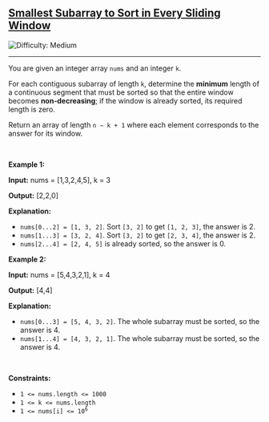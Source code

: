<h2><a href="https://leetcode.com/problems/smallest-subarray-to-sort-in-every-sliding-window">Smallest Subarray to Sort in Every Sliding Window</a></h2> <img src='https://img.shields.io/badge/Difficulty-Medium-orange' alt='Difficulty: Medium' /><hr><p>You are given an integer array <code>nums</code> and an integer <code>k</code>.</p>

<p>For each contiguous <span data-keyword="subarray">subarray</span> of length <code>k</code>, determine the <strong>minimum</strong> length of a continuous segment that must be sorted so that the entire window becomes <strong>non‑decreasing</strong>; if the window is already sorted, its required length is zero.</p>

<p>Return an array of length <code>n &minus; k + 1</code> where each element corresponds to the answer for its window.</p>

<p>&nbsp;</p>
<p><strong class="example">Example 1:</strong></p>

<div class="example-block">
<p><strong>Input:</strong> <span class="example-io">nums = [1,3,2,4,5], k = 3</span></p>

<p><strong>Output:</strong> <span class="example-io">[2,2,0]</span></p>

<p><strong>Explanation:</strong></p>

<ul>
	<li><code>nums[0...2] = [1, 3, 2]</code>. Sort <code>[3, 2]</code> to get <code>[1, 2, 3]</code>, the answer is 2.</li>
	<li><code>nums[1...3] = [3, 2, 4]</code>. Sort <code>[3, 2]</code> to get <code>[2, 3, 4]</code>, the answer is 2.</li>
	<li><code>nums[2...4] = [2, 4, 5]</code> is already sorted, so the answer is 0.</li>
</ul>
</div>

<p><strong class="example">Example 2:</strong></p>

<div class="example-block">
<p><strong>Input:</strong> <span class="example-io">nums = [5,4,3,2,1], k = 4</span></p>

<p><strong>Output:</strong> <span class="example-io">[4,4]</span></p>

<p><strong>Explanation:</strong></p>

<ul>
	<li><code>nums[0...3] = [5, 4, 3, 2]</code>. The whole subarray must be sorted, so the answer is 4.</li>
	<li><code>nums[1...4] = [4, 3, 2, 1]</code>. The whole subarray must be sorted, so the answer is 4.</li>
</ul>
</div>

<p>&nbsp;</p>
<p><strong>Constraints:</strong></p>

<ul>
	<li><code>1 &lt;= nums.length &lt;= 1000</code></li>
	<li><code>1 &lt;= k &lt;= nums.length</code></li>
	<li><code>1 &lt;= nums[i] &lt;= 10<sup>6</sup></code></li>
</ul>
